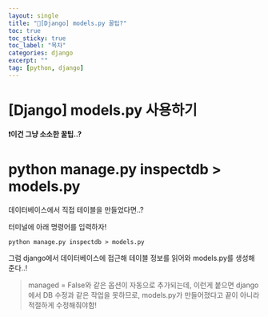 ```yaml
---
layout: single
title: "📘[Django] models.py 꿀팁?"
toc: true
toc_sticky: true
toc_label: "목차"
categories: django
excerpt: ""
tag: [python, django]
---
```


# [Django] models.py  사용하기

**❗️이건 그냥 소소한 꿀팁..?**

# python manage.py inspectdb > models.py

데이터베이스에서 직접 테이블을 만들었다면..?

터미널에 아래 명령어를 입력하자!

```
python manage.py inspectdb > models.py
```

그럼 django에서 데이터베이스에 접근해 테이블 정보를 읽어와 models.py를 생성해준다..!

> managed = False와 같은 옵션이 자동으로 추가되는데, 이런게 붙으면 django에서 DB 수정과 같은 작업을 못하므로, models.py가 만들어졌다고 끝이 아니라 적절하게 수정해줘야함!